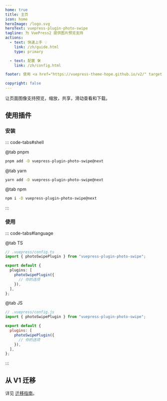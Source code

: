 ```yaml
---
home: true
title: 主页
icon: home
heroImage: /logo.svg
heroText: vuepress-plugin-photo-swipe
tagline: 为 VuePress2 提供图片预览支持
actions:
  - text: 快速上手 💡
    link: /zh/guide.html
    type: primary

  - text: 配置 🛠
    link: /zh/config.html

footer: 使用 <a href="https://vuepress-theme-hope.github.io/v2/" target="_blank">VuePress Theme Hope</a> 主题 | MIT 协议, 版权所有 © 2019-present Mr.Hope

copyright: false
---
```


让页面图像支持预览，缩放，共享，滑动查看和下载。

## 使用插件

### 安装

::: code-tabs#shell

@tab pnpm

```bash
pnpm add -D vuepress-plugin-photo-swipe@next
```

@tab yarn

```bash
yarn add -D vuepress-plugin-photo-swipe@next
```

@tab npm

```bash
npm i -D vuepress-plugin-photo-swipe@next
```

:::

### 使用

::: code-tabs#language

@tab TS

```ts
// .vuepress/config.ts
import { photoSwipePlugin } from "vuepress-plugin-photo-swipe";

export default {
  plugins: [
    photoSwipePlugin({
      // 你的选项
    }),
  ],
};
```

@tab JS

```js
// .vuepress/config.js
import { photoSwipePlugin } from "vuepress-plugin-photo-swipe";

export default {
  plugins: [
    photoSwipePlugin({
      // 你的选项
    }),
  ],
};
```

:::

## 从 V1 迁移

详见 [迁移指南](./migration.md)。
